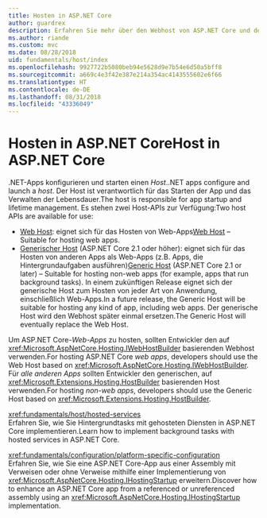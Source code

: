 ```yaml
---
title: Hosten in ASP.NET Core
author: guardrex
description: Erfahren Sie mehr über den Webhost von ASP.NET Core und den generischen Host von .NET, die für das Starten von Apps und das Verwalten der Lebensdauer verantwortlich sind.
ms.author: riande
ms.custom: mvc
ms.date: 08/28/2018
uid: fundamentals/host/index
ms.openlocfilehash: 9927722b5080beb94e5628d9e7b54e6d50a5bff8
ms.sourcegitcommit: a669c4e3f42e387e214a354ac4143555602e6f66
ms.translationtype: HT
ms.contentlocale: de-DE
ms.lasthandoff: 08/31/2018
ms.locfileid: "43336049"
---
```

# <a name="host-in-aspnet-core"></a><span data-ttu-id="a22e1-103">Hosten in ASP.NET Core</span><span class="sxs-lookup"><span data-stu-id="a22e1-103">Host in ASP.NET Core</span></span>

<span data-ttu-id="a22e1-104">.NET-Apps konfigurieren und starten einen *Host*.</span><span class="sxs-lookup"><span data-stu-id="a22e1-104">.NET apps configure and launch a *host*.</span></span> <span data-ttu-id="a22e1-105">Der Host ist verantwortlich für das Starten der App und das Verwalten der Lebensdauer.</span><span class="sxs-lookup"><span data-stu-id="a22e1-105">The host is responsible for app startup and lifetime management.</span></span> <span data-ttu-id="a22e1-106">Es stehen zwei Host-APIs zur Verfügung:</span><span class="sxs-lookup"><span data-stu-id="a22e1-106">Two host APIs are available for use:</span></span>

* <span data-ttu-id="a22e1-107">[Web Host](xref:fundamentals/host/web-host): eignet sich für das Hosten von Web-Apps</span><span class="sxs-lookup"><span data-stu-id="a22e1-107">[Web Host](xref:fundamentals/host/web-host) &ndash; Suitable for hosting web apps.</span></span>
* <span data-ttu-id="a22e1-108">[Generischer Host](xref:fundamentals/host/generic-host) (ASP.NET Core 2.1 oder höher): eignet sich für das Hosten von anderen Apps als Web-Apps (z.B. Apps, die Hintergrundaufgaben ausführen)</span><span class="sxs-lookup"><span data-stu-id="a22e1-108">[Generic Host](xref:fundamentals/host/generic-host) (ASP.NET Core 2.1 or later) &ndash; Suitable for hosting non-web apps (for example, apps that run background tasks).</span></span> <span data-ttu-id="a22e1-109">In einem zukünftigen Release eignet sich der generische Host zum Hosten von jeder Art von Anwendung, einschließlich Web-Apps.</span><span class="sxs-lookup"><span data-stu-id="a22e1-109">In a future release, the Generic Host will be suitable for hosting any kind of app, including web apps.</span></span> <span data-ttu-id="a22e1-110">Der generische Host wird den Webhost später einmal ersetzen.</span><span class="sxs-lookup"><span data-stu-id="a22e1-110">The Generic Host will eventually replace the Web Host.</span></span>

<span data-ttu-id="a22e1-111">Um ASP.NET Core-*Web-Apps* zu hosten, sollten Entwickler den auf <xref:Microsoft.AspNetCore.Hosting.IWebHostBuilder> basierenden Webhost verwenden.</span><span class="sxs-lookup"><span data-stu-id="a22e1-111">For hosting ASP.NET Core *web apps*, developers should use the Web Host based on <xref:Microsoft.AspNetCore.Hosting.IWebHostBuilder>.</span></span> <span data-ttu-id="a22e1-112">Für *alle anderen Apps* sollten Entwickler den generischen, auf <xref:Microsoft.Extensions.Hosting.HostBuilder> basierenden Host verwenden.</span><span class="sxs-lookup"><span data-stu-id="a22e1-112">For hosting *non-web apps*, developers should use the Generic Host based on <xref:Microsoft.Extensions.Hosting.HostBuilder>.</span></span>

<xref:fundamentals/host/hosted-services>  
<span data-ttu-id="a22e1-113">Erfahren Sie, wie Sie Hintergrundtasks mit gehosteten Diensten in ASP.NET Core implementieren.</span><span class="sxs-lookup"><span data-stu-id="a22e1-113">Learn how to implement background tasks with hosted services in ASP.NET Core.</span></span>

<xref:fundamentals/configuration/platform-specific-configuration>  
<span data-ttu-id="a22e1-114">Erfahren Sie, wie Sie eine ASP.NET Core-App aus einer Assembly mit Verweisen oder ohne Verweise mithilfe einer Implementierung von <xref:Microsoft.AspNetCore.Hosting.IHostingStartup> erweitern.</span><span class="sxs-lookup"><span data-stu-id="a22e1-114">Discover how to enhance an ASP.NET Core app from a referenced or unreferenced assembly using an <xref:Microsoft.AspNetCore.Hosting.IHostingStartup> implementation.</span></span>

